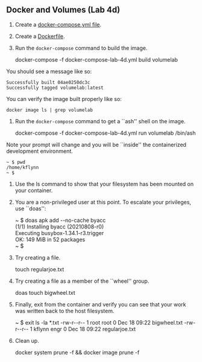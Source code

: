 ## Docker and Volumes (Lab 4d)

1. Create a [docker-compose.yml file](https://github.com/devsecfranklin/devsecops-tactical-workbook/blob/main/labs/ch4/docker-compose-lab-4d.yml).

1. Create a [Dockerfile](https://github.com/devsecfranklin/devsecops-tactical-workbook/blob/main/labs/ch4/Dockerfile.lab4d).

1. Run the `docker-compose` command to build the image. 

    docker-compose -f docker-compose-lab-4d.yml build volumelab

You should see a message like so: 

    Successfully built 04ae0250dc3c
    Successfully tagged volumelab:latest

You can verify the image built properly like so: 

    docker image ls | grep volumelab

1. Run the `docker-compose` command to get a ``ash'' shell on the image. 

    docker-compose -f docker-compose-lab-4d.yml run volumelab /bin/ash

Note your prompt will change and you will be ``inside'' the containerized development environment. 

    ~ $ pwd
    /home/kflynn
    ~ $ 

1. Use the ls command to show that your filesystem has been mounted on your container.

1. You are a non-privileged user at this point. To escalate your privileges, use ``doas'':

    ~ $ doas apk add --no-cache byacc  
    (1/1) Installing byacc (20210808-r0)  
    Executing busybox-1.34.1-r3.trigger  
    OK: 149 MiB in 52 packages  
    ~ $ 
 
1. Try creating a file.

    touch regularjoe.txt

1. Try creating a file as a member of the ``wheel'' group.

    doas touch bigwheel.txt

1. Finally, exit from the container and verify you can see that your work was written back 
   to the host filesystem.

    ~ $ exit
    ls -la *.txt 
    -rw-r--r-- 1 root     root 0 Dec 18 09:22 bigwheel.txt
    -rw-r--r-- 1 kflynn engr 0 Dec 18 09:22 regularjoe.txt

1. Clean up.

    docker system prune -f && docker image prune -f

